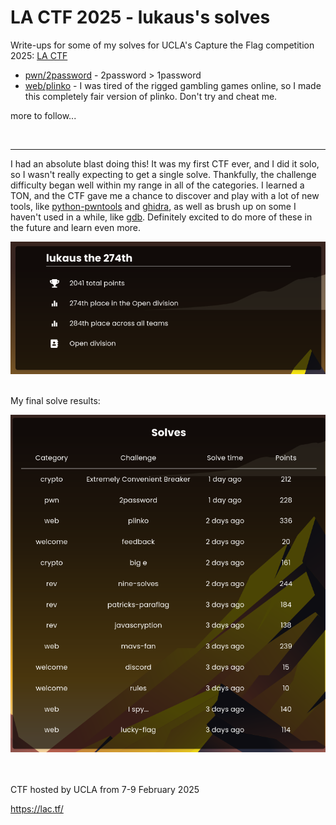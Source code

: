 # LA CTF 2025 - lukaus's solves
Write-ups for some of my solves for UCLA's Capture the Flag competition 2025: [LA CTF](https://lac.tf/)

 - [pwn/2password](/writeups/2password/README.md) - 2password > 1password
 - [web/plinko](/writeups/plinko/README.md) - I was tired of the rigged gambling games online, so I made this completely fair version of plinko. Don't try and cheat me.
   
more to follow...

<br/><hr/>


I had an absolute blast doing this! It was my first CTF ever, and I did it solo, so I wasn't really expecting to get a single solve. Thankfully, the challenge difficulty began well within my range in all of the categories. I learned a TON, and the CTF gave me a chance to discover and play with a lot of new tools, like [python-pwntools](https://docs.pwntools.com/en/stable/) and [ghidra](https://ghidra-sre.org/), as well as brush up on some I haven't used in a while, like [gdb](https://www.sourceware.org/gdb/). Definitely excited to do more of these in the future and learn even more.

![Profile](/media/final_profile.png)
<br/><br/>

My final solve results:

![Solves](/media/solves.png)

<br/><br/>
CTF hosted by UCLA from 7-9 February 2025

https://lac.tf/



